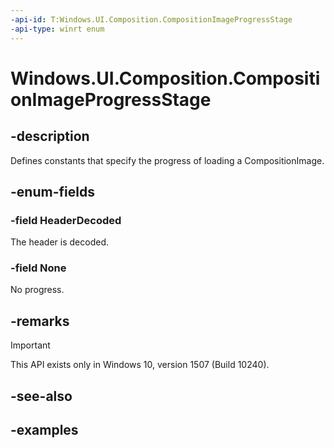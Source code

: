 ```yaml
---
-api-id: T:Windows.UI.Composition.CompositionImageProgressStage
-api-type: winrt enum
---
```


# Windows.UI.Composition.CompositionImageProgressStage

<!--
public enum CompositionImageProgressStage
-->


## -description

Defines constants that specify the progress of loading a CompositionImage.

## -enum-fields

### -field HeaderDecoded

The header is decoded.

### -field None

No progress.

## -remarks

> [!IMPORTANT]
> This API exists only in Windows 10, version 1507 (Build 10240).

## -see-also

## -examples


